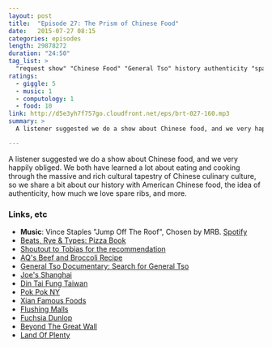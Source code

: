 ```yaml
---
layout: post
title:  "Episode 27: The Prism of Chinese Food"
date:   2015-07-27 08:15
categories: episodes
length: 29878272
duration: "24:50"
tag_list: >
  "request show" "Chinese Food" "General Tso" history authenticity "spare ribs"
ratings:
  - giggle: 5
  - music: 1
  - computology: 1
  - food: 10
link: http://d5e3yh7f757go.cloudfront.net/eps/brt-027-160.mp3
summary: >
  A listener suggested we do a show about Chinese food, and we very happily obliged. We both have learned a lot about eating and cooking through the massive and rich cultural tapestry of Chinese culinary culture, so we share a bit about our history with American Chinese food, the idea of authenticity, how much we love spare ribs, and more.

---
```

A listener suggested we do a show about Chinese food, and we very happily obliged. We both have learned a lot about eating and cooking through the massive and rich cultural tapestry of Chinese culinary culture, so we share a bit about our history with American Chinese food, the idea of authenticity, how much we love spare ribs, and more.

<!-- more -->

### Links, etc

* <strong>Music</strong>: Vince Staples "Jump Off The Roof", Chosen by MRB. [Spotify](https://open.spotify.com/track/1deetO7jeQqMH2C7kSH32a)
* [Beats, Rye & Types: Pizza Book](http://beatsryetypes.com/pizza/)
* [Shoutout to Tobias for the recommendation](https://twitter.com/tpflug/status/623920679403040768)
* [AQ's Beef and Broccoli Recipe](https://medium.com/everything-is-delicious/long-island-kosher-78b0d933b5ad)
* [General Tso Documentary: Search for General Tso](http://www.thesearchforgeneraltso.com/)
* [Joe's Shanghai](http://www.joeshanghairestaurants.com/)
* [Din Tai Fung Taiwan](http://www.dintaifung.com.tw/en)
* [Pok Pok NY](http://pokpokny.com)
* [Xian Famous Foods](http://xianfoods.com)
* [Flushing Malls](http://www.newworldmallny.com/)
* [Fuchsia Dunlop](http://www.fuchsiadunlop.com/)
* [Beyond The Great Wall](http://amzn.to/1MABAH5)
* [Land Of Plenty](http://amzn.to/1KCJ2kE)
